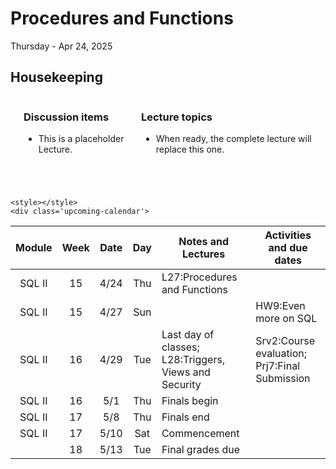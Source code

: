 # Procedures and Functions

Thursday - Apr 24, 2025

## Housekeeping

<div class="columns">

<div class="column" width="9%">

</div>

<div class="column" width="45%">

### Discussion items

- This is a placeholder Lecture.

</div>

<div class="column" width="40%">

### Lecture topics

- When ready, the complete lecture will replace this one.

</div>

</div>

<div style="margin-top:25px">

 

</div>

    <style></style>
    <div class='upcoming-calendar'>

| Module | Week | Date | Day | Notes and Lectures | Activities and due dates |
|:--:|:--:|:--:|:--:|----|----|
| SQL II | 15 | 4/24 | Thu | L27:Procedures and Functions |  |
| SQL II | 15 | 4/27 | Sun |  | HW9:Even more on SQL |
| SQL II | 16 | 4/29 | Tue | Last day of classes; L28:Triggers, Views and Security | Srv2:Course evaluation; Prj7:Final Submission |
| SQL II | 16 | 5/1 | Thu | Finals begin |  |
| SQL II | 17 | 5/8 | Thu | Finals end |  |
| SQL II | 17 | 5/10 | Sat | Commencement |  |
|  | 18 | 5/13 | Tue | Final grades due |  |

</div>
